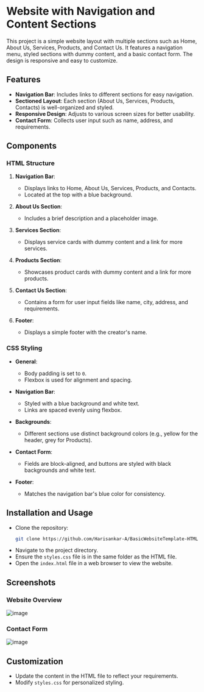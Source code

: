 # Website with Navigation and Content Sections

This project is a simple website layout with multiple sections such as Home, About Us, Services, Products, and Contact Us. It features a navigation menu, styled sections with dummy content, and a basic contact form. The design is responsive and easy to customize.

## Features

- **Navigation Bar**: Includes links to different sections for easy navigation.
- **Sectioned Layout**: Each section (About Us, Services, Products, Contacts) is well-organized and styled.
- **Responsive Design**: Adjusts to various screen sizes for better usability.
- **Contact Form**: Collects user input such as name, address, and requirements.

## Components

### HTML Structure

1. **Navigation Bar**:
   - Displays links to Home, About Us, Services, Products, and Contacts.
   - Located at the top with a blue background.

2. **About Us Section**:
   - Includes a brief description and a placeholder image.

3. **Services Section**:
   - Displays service cards with dummy content and a link for more services.

4. **Products Section**:
   - Showcases product cards with dummy content and a link for more products.

5. **Contact Us Section**:
   - Contains a form for user input fields like name, city, address, and requirements.

6. **Footer**:
   - Displays a simple footer with the creator's name.

### CSS Styling

- **General**:
  - Body padding is set to `0`.
  - Flexbox is used for alignment and spacing.

- **Navigation Bar**:
  - Styled with a blue background and white text.
  - Links are spaced evenly using flexbox.

- **Backgrounds**:
  - Different sections use distinct background colors (e.g., yellow for the header, grey for Products).

- **Contact Form**:
  - Fields are block-aligned, and buttons are styled with black backgrounds and white text.

- **Footer**:
  - Matches the navigation bar's blue color for consistency.

## Installation and Usage
- Clone the repository:
  ```bash
  git clone https://github.com/Harisankar-A/BasicWebsiteTemplate-HTML-CSS
- Navigate to the project directory.
- Ensure the `styles.css` file is in the same folder as the HTML file.
- Open the `index.html` file in a web browser to view the website.

## Screenshots

### Website Overview
![image](https://github.com/user-attachments/assets/b3f2aa4a-9e3b-4b63-96a0-e545b58f9b9f)


### Contact Form
![image](https://github.com/user-attachments/assets/bf09a2e6-f393-4bd3-8331-57cfc1e4e0d8)


## Customization

- Update the content in the HTML file to reflect your requirements.
- Modify `styles.css` for personalized styling.
